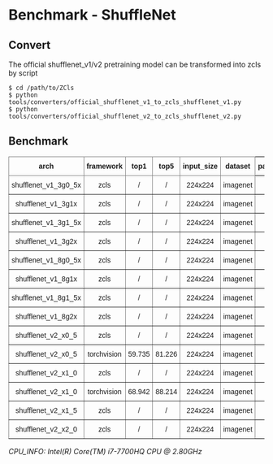 
# Benchmark - ShuffleNet

## Convert

The official shufflenet_v1/v2 pretraining model can be transformed into zcls by script

```
$ cd /path/to/ZCls
$ python tools/converters/official_shufflenet_v1_to_zcls_shufflenet_v1.py
$ python tools/converters/official_shufflenet_v2_to_zcls_shufflenet_v2.py
```

## Benchmark

<style type="text/css">
.tg  {border-collapse:collapse;border-spacing:0;}
.tg td{border-color:black;border-style:solid;border-width:1px;font-family:Arial, sans-serif;font-size:14px;
  overflow:hidden;padding:10px 5px;word-break:normal;}
.tg th{border-color:black;border-style:solid;border-width:1px;font-family:Arial, sans-serif;font-size:14px;
  font-weight:normal;overflow:hidden;padding:10px 5px;word-break:normal;}
.tg .tg-9wq8{border-color:inherit;text-align:center;vertical-align:middle}
.tg .tg-baqh{text-align:center;vertical-align:top}
.tg .tg-uzvj{border-color:inherit;font-weight:bold;text-align:center;vertical-align:middle}
.tg .tg-amwm{font-weight:bold;text-align:center;vertical-align:top}
</style>
<table class="tg">
<thead>
  <tr>
    <th class="tg-uzvj">arch</th>
    <th class="tg-uzvj">framework</th>
    <th class="tg-uzvj">top1</th>
    <th class="tg-uzvj">top5</th>
    <th class="tg-uzvj">input_size</th>
    <th class="tg-uzvj">dataset</th>
    <th class="tg-amwm">params_size/MB<br></th>
    <th class="tg-amwm">gflops<br></th>
    <th class="tg-amwm">cpu_infer/s</th>
  </tr>
</thead>
<tbody>
  <tr>
    <td class="tg-9wq8">shufflenet_v1_3g0_5x</td>
    <td class="tg-9wq8">zcls</td>
    <td class="tg-9wq8">/</td>
    <td class="tg-9wq8">/</td>
    <td class="tg-9wq8">224x224</td>
    <td class="tg-9wq8">imagenet</td>
    <td class="tg-baqh">2.736</td>
    <td class="tg-baqh">0.081</td>
    <td class="tg-baqh">0.013</td>
  </tr>
  <tr>
    <td class="tg-9wq8">shufflenet_v1_3g1x</td>
    <td class="tg-9wq8">zcls</td>
    <td class="tg-9wq8">/</td>
    <td class="tg-9wq8">/</td>
    <td class="tg-9wq8">224x224</td>
    <td class="tg-9wq8">imagenet</td>
    <td class="tg-baqh">7.113</td>
    <td class="tg-baqh">0.287</td>
    <td class="tg-baqh">0.019</td>
  </tr>
  <tr>
    <td class="tg-9wq8">shufflenet_v1_3g1_5x</td>
    <td class="tg-9wq8">zcls</td>
    <td class="tg-9wq8">/</td>
    <td class="tg-9wq8">/</td>
    <td class="tg-9wq8">224x224</td>
    <td class="tg-9wq8">imagenet</td>
    <td class="tg-baqh">13.127</td>
    <td class="tg-baqh">0.603</td>
    <td class="tg-baqh">0.023</td>
  </tr>
  <tr>
    <td class="tg-9wq8">shufflenet_v1_3g2x</td>
    <td class="tg-9wq8">zcls</td>
    <td class="tg-9wq8">/</td>
    <td class="tg-9wq8">/</td>
    <td class="tg-9wq8">224x224</td>
    <td class="tg-9wq8">imagenet</td>
    <td class="tg-baqh">20.789</td>
    <td class="tg-baqh">1.073</td>
    <td class="tg-baqh">0.035</td>
  </tr>
  <tr>
    <td class="tg-9wq8">shufflenet_v1_8g0_5x</td>
    <td class="tg-9wq8">zcls</td>
    <td class="tg-9wq8">/</td>
    <td class="tg-9wq8">/</td>
    <td class="tg-9wq8">224x224</td>
    <td class="tg-9wq8">imagenet</td>
    <td class="tg-baqh">3.855</td>
    <td class="tg-baqh">0.091</td>
    <td class="tg-baqh">0.014</td>
  </tr>
  <tr>
    <td class="tg-9wq8">shufflenet_v1_8g1x</td>
    <td class="tg-9wq8">zcls</td>
    <td class="tg-9wq8">/</td>
    <td class="tg-9wq8">/</td>
    <td class="tg-9wq8">224x224</td>
    <td class="tg-9wq8">imagenet</td>
    <td class="tg-baqh">9.284</td>
    <td class="tg-baqh">0.296</td>
    <td class="tg-baqh">0.022</td>
  </tr>
  <tr>
    <td class="tg-9wq8">shufflenet_v1_8g1_5x</td>
    <td class="tg-9wq8">zcls</td>
    <td class="tg-9wq8">/</td>
    <td class="tg-9wq8">/</td>
    <td class="tg-9wq8">224x224</td>
    <td class="tg-9wq8">imagenet</td>
    <td class="tg-baqh">16.285</td>
    <td class="tg-baqh">0.608</td>
    <td class="tg-baqh">0.031</td>
  </tr>
  <tr>
    <td class="tg-9wq8">shufflenet_v1_8g2x</td>
    <td class="tg-9wq8">zcls</td>
    <td class="tg-9wq8">/</td>
    <td class="tg-9wq8">/</td>
    <td class="tg-9wq8">224x224</td>
    <td class="tg-9wq8">imagenet</td>
    <td class="tg-baqh">24.877</td>
    <td class="tg-baqh">1.082</td>
    <td class="tg-baqh">0.042</td>
  </tr>
  <tr>
    <td class="tg-9wq8">shufflenet_v2_x0_5</td>
    <td class="tg-9wq8">zcls</td>
    <td class="tg-9wq8">/</td>
    <td class="tg-9wq8">/</td>
    <td class="tg-9wq8">224x224</td>
    <td class="tg-9wq8">imagenet</td>
    <td class="tg-baqh">5.210</td>
    <td class="tg-baqh">0.085</td>
    <td class="tg-baqh">0.013</td>
  </tr>
  <tr>
    <td class="tg-9wq8">shufflenet_v2_x0_5</td>
    <td class="tg-9wq8">torchvision</td>
    <td class="tg-9wq8">59.735</td>
    <td class="tg-9wq8">81.226</td>
    <td class="tg-9wq8">224x224</td>
    <td class="tg-9wq8">imagenet</td>
    <td class="tg-baqh">5.214</td>
    <td class="tg-baqh">0.085</td>
    <td class="tg-baqh">0.012</td>
  </tr>
  <tr>
    <td class="tg-9wq8">shufflenet_v2_x1_0</td>
    <td class="tg-9wq8">zcls</td>
    <td class="tg-9wq8">/</td>
    <td class="tg-9wq8">/</td>
    <td class="tg-9wq8">224x224</td>
    <td class="tg-9wq8">imagenet</td>
    <td class="tg-baqh">8.693</td>
    <td class="tg-baqh">0.300</td>
    <td class="tg-baqh">0.018</td>
  </tr>
  <tr>
    <td class="tg-9wq8">shufflenet_v2_x1_0</td>
    <td class="tg-9wq8">torchvision</td>
    <td class="tg-9wq8">68.942</td>
    <td class="tg-9wq8">88.214</td>
    <td class="tg-9wq8">224x224</td>
    <td class="tg-9wq8">imagenet</td>
    <td class="tg-baqh">8.692</td>
    <td class="tg-baqh">0.298</td>
    <td class="tg-baqh">0.018</td>
  </tr>
  <tr>
    <td class="tg-9wq8">shufflenet_v2_x1_5</td>
    <td class="tg-9wq8">zcls</td>
    <td class="tg-9wq8">/</td>
    <td class="tg-9wq8">/</td>
    <td class="tg-9wq8">224x224</td>
    <td class="tg-9wq8">imagenet</td>
    <td class="tg-baqh">13.377</td>
    <td class="tg-baqh">0.609</td>
    <td class="tg-baqh">0.021</td>
  </tr>
  <tr>
    <td class="tg-9wq8">shufflenet_v2_x2_0</td>
    <td class="tg-9wq8">zcls</td>
    <td class="tg-9wq8">/</td>
    <td class="tg-9wq8">/</td>
    <td class="tg-9wq8">224x224</td>
    <td class="tg-9wq8">imagenet</td>
    <td class="tg-baqh">28.239</td>
    <td class="tg-baqh">1.197</td>
    <td class="tg-baqh">0.026</td>
  </tr>
</tbody>
</table>

*CPU_INFO: Intel(R) Core(TM) i7-7700HQ CPU @ 2.80GHz*